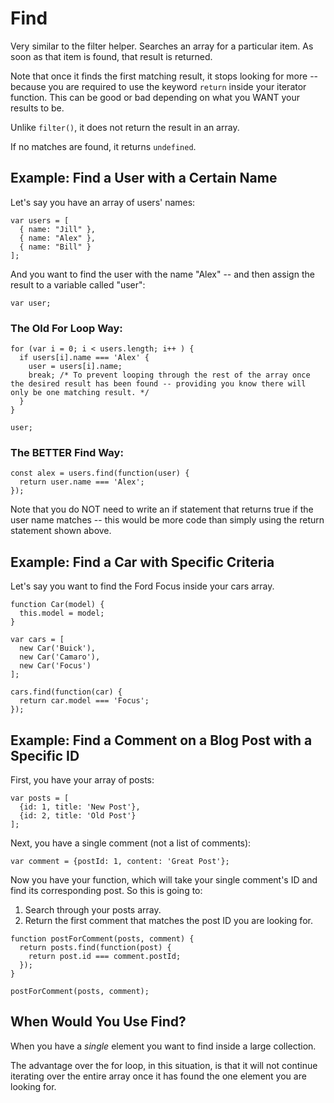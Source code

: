 # Find

Very similar to the filter helper. Searches an array for a particular item. As soon as that item is found, that result is returned.

Note that once it finds the first matching result, it stops looking for more -- because you are required to use the keyword `return` inside your iterator function. This can be good or bad depending on what you WANT your results to be.

Unlike `filter()`, it does not return the result in an array.

If no matches are found, it returns `undefined`.


## Example: Find a User with a Certain Name

Let's say you have an array of users' names:

```
var users = [
  { name: "Jill" },
  { name: "Alex" },
  { name: "Bill" }
];
```

And you want to find the user with the name "Alex" -- and then assign the result to a variable called "user":

`var user;`


### The Old For Loop Way:

```
for (var i = 0; i < users.length; i++ ) {
  if users[i].name === 'Alex' {
    user = users[i].name;
    break; /* To prevent looping through the rest of the array once the desired result has been found -- providing you know there will only be one matching result. */
  }
}

user;
```


### The BETTER Find Way:

```
const alex = users.find(function(user) {
  return user.name === 'Alex';
});
```

Note that you do NOT need to write an if statement that returns true if the user name matches -- this would be more code than simply using the return statement shown above.


## Example: Find a Car with Specific Criteria

Let's say you want to find the Ford Focus inside your cars array.

```
function Car(model) {
  this.model = model;
}

var cars = [
  new Car('Buick'),
  new Car('Camaro'),
  new Car('Focus')
];

cars.find(function(car) {
  return car.model === 'Focus';
});
```


## Example: Find a Comment on a Blog Post with a Specific ID

First, you have your array of posts:

```
var posts = [
  {id: 1, title: 'New Post'},
  {id: 2, title: 'Old Post'}
];
```

Next, you have a single comment (not a list of comments):

```
var comment = {postId: 1, content: 'Great Post'};
```

Now you have your function, which will take your single comment's ID and find its corresponding post. So this is going to:

1. Search through your posts array.
2. Return the first comment that matches the post ID you are looking for.

```
function postForComment(posts, comment) {
  return posts.find(function(post) {
    return post.id === comment.postId;
  });
}

postForComment(posts, comment);
```


## When Would You Use Find?

When you have a *single* element you want to find inside a large collection.

The advantage over the for loop, in this situation, is that it will not continue iterating over the entire array once it has found the one element you are looking for.